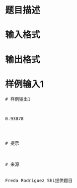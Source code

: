 

# 题目描述



# 输入格式



# 输出格式



# 样例输入1


<pre>
# 样例输出1


<pre>0.93878</pre>
<pre>
# 提示



# 来源


Freda Rodriguez Shi提供题目
